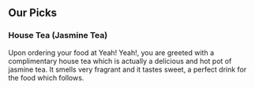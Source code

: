 <h2>Our Picks</h2>

<h3>House Tea (Jasmine Tea)</h3>
Upon ordering your food at Yeah! Yeah!, you are greeted with a complimentary house tea which is actually a delicious and hot pot of jasmine tea. It smells very fragrant and it tastes sweet, a perfect drink for the food which follows.